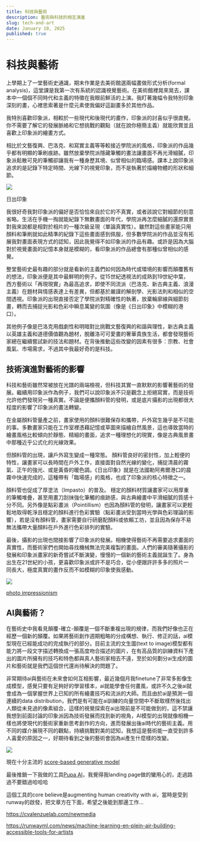 ```yaml
---
title: 科技與藝術
description: 藝術與科技的相互演進
slug: tech-and-art
date: January 10, 2025
published: true
---
```

# 科技與藝術

上學期上了一堂藝術史通識，期末作業是去美術館選兩幅畫做形式分析(formal analysis)，這堂課是我第一次有系統的認識視覺藝術。在美術館裡晃來晃去，課本中一個個不同時代和主義的特徵在我眼前鮮活的上演。我盯著幾幅令我特別印象深刻的畫，心裡思索著是什麼元素使我偏好這副畫多於其他作品。

我特別喜歡印象派，相較於一些現代和後現代的畫作，印象派的討喜似乎很直覺。你不需要了解它的發展脈絡和它想挑戰的觀點（就在說你極簡主義）就能欣賞並且喜歡上印象派的繪畫方式。

相比於文藝復興、巴洛克、和寫實主義等等較接近學院派的風格，印象派的作品幾乎都有明顯的筆刷痕跡。雖然放棄學院派隱藏筆觸的畫法讓畫面不再光滑細膩，印象派鬆散可見的筆觸卻讓我有一種身歷其境、似曾相似的臨場感。課本上說印象派追求的是記錄下特定時間、光線下的視覺印象，而不是執著於描繪物體的形狀和細節。

![](https://upload.wikimedia.org/wikipedia/commons/5/54/Claude_Monet%2C_Impression%2C_soleil_levant.jpg)

日出印象

我很好奇我對印象派的偏好是否恰恰來自於它的不真實，或者該說它對細節的刻意省略。生活在手機一掏就能紀錄下無數畫面的年代，學院派再怎麼細膩的還原實景對我來說都是相對於相片的一種次級呈現（單論真實性）。雖然對這些畫家能只用顏料和筆刷就如此精準的紀錄下這些畫面感到佩服，但多數學院派的作品並沒有拓展我對畫面表現方式的認知，因此我覺得不如印象派的作品有趣。或許是因為大腦對於視覺畫面的記憶本身就是模糊的，看印象派的作品總會有那種似曾相似的感覺。

整堂藝術史最有趣的部分就是看新的主義們如何因為時代或環境的影響而顛覆舊有的想法，印象派便是其中最鮮明的例子。從15世紀透視法的成熟到19世紀中葉，西方藝術以「再現現實」為最高追求，即使不同流派（巴洛克、新古典主義、浪漫主義）在題材與情感表達上有差異，但都基於嚴謹的解剖學、光影法則和相似的空間透視。印象派的出現直接否定了學院派對精確性的執著，放棄輪廓線與細節刻畫，轉而去捕捉光影和色彩中瞬息萬變的氛圍（像是《日出印象》中模糊的港口）。

其他例子像是巴洛克用戲劇性和明暗對比挑戰文藝復興的和諧與理性，新古典主義以英雄主義和道德價值觀為題材，脫離洛可可愛畫的奢華貴族生活，都會發現藝術家總在繼續嘗試新的技法和題材。在背後推動這些改變的因素有很多：宗教、社會風氣、市場需求，不過其中我最好奇的是科技。

## 技術演進對藝術的影響

科技和藝術雖然常被放在光譜的兩端檢視，但科技其實一直默默的影響著藝術的發展。繼續用印象派作為例子，我們可以說印象派不只是觀念上拒絕寫實，而是技術允許他們發現另一種真實。不論是便攜顏料管的發明，或是底片攝影的出現都很大程度的影響了印象派的畫法轉變。

在金屬顏料管量產之前，畫家使用的顏料很難保存和攜帶，戶外寫生幾乎是不可能的事。多數畫家只能在工作室裡憑藉記憶或草圖來描繪自然風景，這也導致當時的繪畫風格比較傾向於靜態、精細的畫面，追求一種理想化的現實，像是古典風景畫中那種近乎公式化的光線效果。

但顏料管的出現，讓戶外寫生變成一種常態。 顏料管良好的密封性，加上輕便的特性，讓畫家可以長時間在戶外工作，直接面對自然光線的變化，捕捉清晨的霧氣、正午的強光、或是黃昏的暖色調。《日出印象》就是在法國勒阿弗爾港口的晨霧中快速完成的，這種帶有「臨場感」的風格，也成了印象派的核心特徵之一。

顏料管也促成了厚塗法（Impasto）的普及。 穩定的顏料材質讓畫家可以用厚重的筆觸堆疊，甚至用畫刀刮抹強化筆觸的痕跡感，與古典繪畫中平滑細膩的質感十分不同。另外像是點彩畫派（Pointillism）也因為顏料管的發明，讓畫家可以更輕鬆地取得乾淨且穩定的顏料進行色彩實驗（點彩畫派受到當時光學與色彩理論的影響），若是沒有顏料管，畫家需要自行研磨配顏料或依賴工坊，並且因為保存不易無法攜帶大量顏料在戶外進行色彩排列的實驗。

最後，攝影的出現也間接影響了印象派的發展。相機使得藝術不再需要追求畫面的真實性，而藝術家們也開始尋找機械無法完美複製的畫面。人們的審美隨著攝影的發展和印象派畫家的新奇嘗試不斷演變，慢慢的一個新的藝術主義就誕生了。身為出生在21世紀的小孩，更喜歡印象派或許不是巧合，從小便跟許許多多的照片一同長大，極度真實的畫作反而不如模糊的印象使我感動。 

![](https://cdn.assets.lomography.com/ac/131f0bff8b832211d047a0a96899bcc0a62d70/461x576x2.jpg?auth=5d08bfa8ac7d00ec0bf7850067ef5e6e18b31fac)

[photo impressionism](https://www.lomography.com/magazine/353614-modern-day-impressionism-through-film-photography-with-kyohyun-nam)

## AI與藝術？

在藝術史中我看見顛覆-確立-顛覆是一個不斷重複出現的規律，而我們好像也正在經歷一個新的顛覆。如果將藝術創作週期粗略的分成構想、執行、修正的話，ai模型現在已經能成功的完成執行的部分。目前主流的文生圖(text to image)模型都有能力將一段文字描述轉換成一張高度吻合描述的圖片，在有高品質的訓練資料下產出的圖片所擁有的技巧和特色都與真人藝術家相去不遠，至於如何劃分ai生成的圖片和藝術就是我們這個世代還尚待解決的問題了。

非常期待ai與藝術在未來會如何互相影響，最近幾個月我finetune了非常多影像生成模型，感覺只要有足夠好的學習樣本，ai就能學會任何畫風，或許不久之後ai就會成為一個掌握世界上已知的所有繪畫技巧和流派的大師。而且由於ai是預測一個連續的data distribution，我們是有可能在ai訓練的向量空間中不斷取樣然後找出人類從未見過的像素組合，這樣的視覺探索在ai出現前是不可能做到的，這不禁讓我想到前面討論的印象派因為技術發展而找到新的視角，AI模型的出現就像相機一樣也將使現代的藝術家重新思考創作的方向，進而發展出後ai時代的藝術主義。用不同的媒介展現不同的觀點，持續挑戰對美的認知，我想這是藝術能一直受到許多人喜愛的原因之一，好期待看到之後的藝術會因為ai產生什麼樣的改變。

![](https://yang-song.net/assets/img/score/smld.jpg)

現在十分主流的 [score-based generative model](https://yang-song.net/blog/2021/score/)

最後推銷一下我做的工具[Pupa AI](https://pupaai.com/)，我覺得我landing page做的蠻用心的，走過路過不要錯過哈哈哈

這個工具的core believe是augmenting human creativity with ai，當時是受到runway的啟發，把文章方在下面，希望之後能到那邊工作…

https://cvalenzuelab.com/newmedia

https://runwayml.com/news/machine-learning-en-plein-air-building-accessible-tools-for-artists